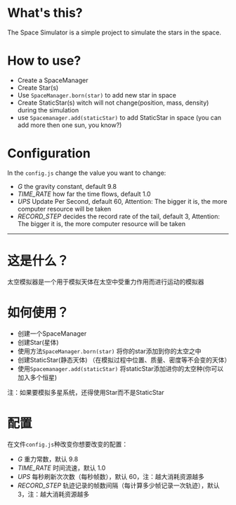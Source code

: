 # What's this?

The Space Simulator is a simple project to simulate the stars in the space.

# How to use?

- Create a SpaceManager
- Create Star(s)
- Use `SpaceManager.born(star)` to add new star in space
- Create StaticStar(s) witch will not change(position, mass, density) during the simulation
- use `Spacemanager.add(staticStar)` to add StaticStar in space (you can add more then one sun, you know?)

# Configuration

In the `config.js` change the value you want to change:

- *G* the gravity constant, default 9.8
- *TIME_RATE* how far the time flows, default 1.0
- *UPS* Update Per Second, default 60, Attention: The bigger it is, the more computer resource will be taken
- *RECORD_STEP* decides the record rate of the tail, default 3, Attention: The bigger it is, the more computer resource will be taken

---
# 这是什么？

太空模拟器是一个用于模拟天体在太空中受重力作用而进行运动的模拟器

# 如何使用？

- 创建一个SpaceManager
- 创建Star(星体)
- 使用方法`SpaceManager.born(star)` 将你的star添加到你的太空之中
- 创建StaticStar(静态天体) （在模拟过程中位置、质量、密度等不会变的天体）
- 使用`Spacemanager.add(staticStar)` 将staticStar添加进你的太空种(你可以加入多个恒星)

注：如果要模拟多星系统，还得使用Star而不是StaticStar

# 配置

在文件`config.js`种改变你想要改变的配置：

- *G* 重力常数，默认 9.8
- *TIME_RATE* 时间流速，默认 1.0
- *UPS* 每秒刷新次次数（每秒帧数），默认 60，注：越大消耗资源越多
- *RECORD_STEP* 轨迹记录的帧数间隔（每计算多少帧记录一次轨迹），默认 3，注：越大消耗资源越多